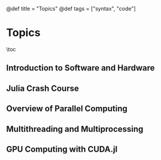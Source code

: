@def title = "Topics"
@def tags = ["syntax", "code"]

# Topics

\toc

## Introduction to Software and Hardware
## Julia Crash Course
## Overview of Parallel Computing
## Multithreading and Multiprocessing
## GPU Computing with CUDA.jl